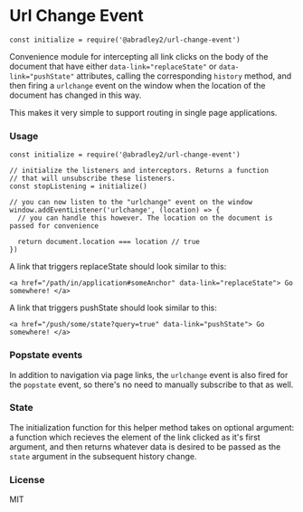 # Url Change Event

```
const initialize = require('@abradley2/url-change-event')
```

Convenience module for intercepting all link clicks on the body of the document that
have either `data-link="replaceState"` or `data-link="pushState"` attributes, calling
the corresponding `history` method, and then firing a `urlchange` event on the window
when the location of the document has changed in this way.

This makes it very simple to support routing in single page applications.

### Usage

```
const initialize = require('@abradley2/url-change-event')

// initialize the listeners and interceptors. Returns a function 
// that will unsubscribe these listeners.
const stopListening = initialize()

// you can now listen to the "urlchange" event on the window
window.addEventListener('urlchange', (location) => {
  // you can handle this however. The location on the document is passed for convenience

  return document.location === location // true
})
```

A link that triggers replaceState should look similar to this:
```
<a href="/path/in/application#someAnchor" data-link="replaceState"> Go somewhere! </a>
```

A link that triggers pushState should look similar to this:
```
<a href="/push/some/state?query=true" data-link="pushState"> Go somewhere! </a>
```

### Popstate events

In addition to navigation via page links, the `urlchange` event is also fired for the `popstate`
event, so there's no need to manually subscribe to that as well.

### State

The initialization function for this helper method takes on optional argument:
a function which recieves the element of the link clicked as it's first argument,
and then returns whatever data is desired to be passed as the `state` argument in the
subsequent history change.

### License

MIT
